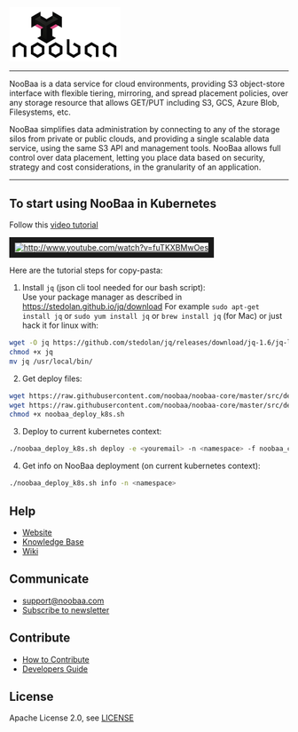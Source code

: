 <div id="top" />
<img src="/images/noobaa_logo.png" width="200" />

----
NooBaa is a data service for cloud environments, providing S3 object-store interface with flexible tiering, mirroring, and spread placement policies, over any storage resource that allows GET/PUT including S3, GCS, Azure Blob, Filesystems, etc.

NooBaa simplifies data administration by connecting to any of the storage silos from private or public clouds, and providing a single scalable data service, using the same S3 API and management tools. NooBaa allows full control over data placement, letting you place data based on security, strategy and cost considerations, in the granularity of an application.

----

## To start using NooBaa in Kubernetes

Follow this [video tutorial](http://www.youtube.com/watch?v=fuTKXBMwOes)

<a href="http://www.youtube.com/watch?v=fuTKXBMwOes" target="_blank">
  <img src="http://img.youtube.com/vi/fuTKXBMwOes/0.jpg"
       alt="http://www.youtube.com/watch?v=fuTKXBMwOes" 
       width="300" border="10" />
</a>

Here are the tutorial steps for copy-pasta:

1. Install `jq` (json cli tool needed for our bash script):  
Use your package manager as described in https://stedolan.github.io/jq/download
For example `sudo apt-get install jq` or `sudo yum install jq` or `brew install jq` (for Mac) or just hack it for linux with:
```bash
wget -O jq https://github.com/stedolan/jq/releases/download/jq-1.6/jq-linux64
chmod +x jq
mv jq /usr/local/bin/
```
2. Get deploy files:
```bash
wget https://raw.githubusercontent.com/noobaa/noobaa-core/master/src/deploy/NVA_build/noobaa_deploy_k8s.sh
wget https://raw.githubusercontent.com/noobaa/noobaa-core/master/src/deploy/NVA_build/noobaa_core.yaml
chmod +x noobaa_deploy_k8s.sh
```
3. Deploy to current kubernetes context:
```bash
./noobaa_deploy_k8s.sh deploy -e <youremail> -n <namespace> -f noobaa_core.yaml
```
4. Get info on NooBaa deployment (on current kubernetes context):
```bash
./noobaa_deploy_k8s.sh info -n <namespace>
```

## Help

- [Website](https://www.noobaa.com)
- [Knowledge Base](https://noobaa.desk.com)
- [Wiki](https://github.com/noobaa/noobaa-core/wiki)

## Communicate

- support@noobaa.com
- [Subscribe to newsletter](https://www.noobaa.com/community)

## Contribute

- [How to Contribute](/CONTRIBUTING.md)  
- [Developers Guide](https://github.com/noobaa/noobaa-core/wiki/Developers-Guide) 

## License

Apache License 2.0, see [LICENSE](/LICENSE)
